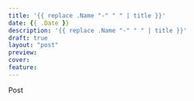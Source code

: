 ```yaml
---
title: '{{ replace .Name "-" " " | title }}'
date: {{ .Date }}
description: '{{ replace .Name "-" " " | title }}'
draft: true
layout: "post"
preview:
cover: 
feature: 
---
```


Post